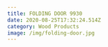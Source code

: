 ```yaml
---
title: FOLDING DOOR 9930
date: 2020-08-25T17:32:24.514Z
category: Wood Products
image: /img/folding-door.jpg
---
```

